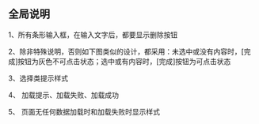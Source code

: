 ## 全局说明

1、所有条形输入框，在输入文字后，都要显示删除按钮

2、除非特殊说明，否则如下图类似的设计，都采用：未选中或没有内容时，[完成]按钮为灰色不可点击状态；选中或有内容时，[完成]按钮为可点击状态

3、选择类提示样式

4、 加载提示、加载失败、加载成功

5、 页面无任何数据加载时和加载失败时显示样式